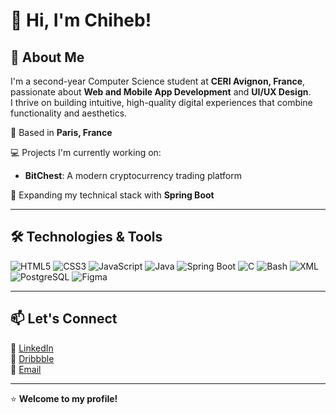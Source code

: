 # 👋 Hi, I'm Chiheb!

## 🚀 About Me

I'm a second-year Computer Science student at **CERI Avignon, France**, passionate about **Web and Mobile App Development** and **UI/UX Design**.  
I thrive on building intuitive, high-quality digital experiences that combine functionality and aesthetics.

📍 Based in **Paris, France**

💻 Projects I'm currently working on:
- **BitChest**: A modern cryptocurrency trading platform

🌱 Expanding my technical stack with **Spring Boot**

---

## 🛠️ Technologies & Tools

![HTML5](https://img.shields.io/badge/HTML5-E34F26?style=for-the-badge&logo=html5&logoColor=white)
![CSS3](https://img.shields.io/badge/CSS3-1572B6?style=for-the-badge&logo=css3&logoColor=white)
![JavaScript](https://img.shields.io/badge/JavaScript-F7DF1E?style=for-the-badge&logo=javascript&logoColor=black)
![Java](https://img.shields.io/badge/Java-ED8B00?style=for-the-badge&logo=java&logoColor=white)
![Spring Boot](https://img.shields.io/badge/Spring%20Boot-6DB33F?style=for-the-badge&logo=spring-boot&logoColor=white)
![C](https://img.shields.io/badge/C-00599C?style=for-the-badge&logo=c&logoColor=white)
![Bash](https://img.shields.io/badge/Bash-4EAA25?style=for-the-badge&logo=gnu-bash&logoColor=white)
![XML](https://img.shields.io/badge/XML-FF6600?style=for-the-badge&logo=xml&logoColor=white)
![PostgreSQL](https://img.shields.io/badge/PostgreSQL-336791?style=for-the-badge&logo=postgresql&logoColor=white)
![Figma](https://img.shields.io/badge/Figma-F24E1E?style=for-the-badge&logo=figma&logoColor=white)

---

## 📫 Let's Connect

💼 [LinkedIn](https://linkedin.com/in/chiheb-eddine-kebbas/)  
🎨 [Dribbble](https://dribbble.com/kebbaschiheb)  
📧 [Email](mailto:chihebed.kbs@gmail.com)

---

⭐️ **Welcome to my profile!** 
